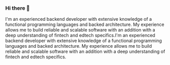 ### Hi there 👋

<!--
**LupusAnay/LupusAnay** is a ✨ _special_ ✨ repository because its `README.md` (this file) appears on your GitHub profile.

Here are some ideas to get you started:

- 🔭 I’m currently working on ...
- 🌱 I’m currently learning ...
- 👯 I’m looking to collaborate on ...
- 🤔 I’m looking for help with ...
- 💬 Ask me about ...
- 📫 How to reach me: ...
- 😄 Pronouns: ...
- ⚡ Fun fact: ...
-->

I'm an experienced backend developer with extensive knowledge of a functional programming languages and backed architecture. My experience allows me to build reliable and scalable software with an addition with a deep understanding of fintech and edtech specifics.I'm an experienced backend developer with extensive knowledge of a functional programming languages and backed architecture. My experience allows me to build reliable and scalable software with an addition with a deep understanding of fintech and edtech specifics.

